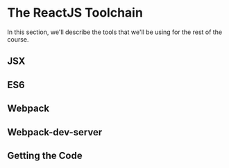 # The ReactJS Toolchain

In this section, we'll describe the tools that we'll be using for the rest of the course.

## JSX

## ES6

## Webpack

## Webpack-dev-server

## Getting the Code
